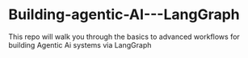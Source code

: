 # Building-agentic-AI---LangGraph
This repo will walk you through the basics to advanced workflows for building Agentic Ai systems via LangGraph
